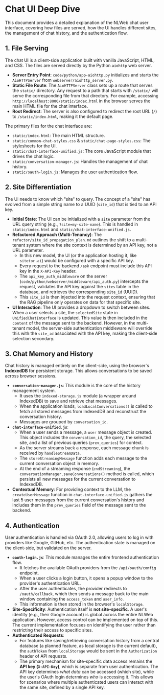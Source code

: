 # Chat UI Deep Dive

This document provides a detailed explanation of the NLWeb chat user interface, covering how files are served, how the UI handles different sites, the management of chat history, and the authentication flow.

## 1. File Serving

The chat UI is a client-side application built with vanilla JavaScript, HTML, and CSS. The files are served directly by the Python `aiohttp` web server.

-   **Server Entry Point**: `code/python/app-aiohttp.py` initializes and starts the `AioHTTPServer` from `webserver/aiohttp_server.py`.
-   **Static File Route**: The `AioHTTPServer` class sets up a route that serves the `static/` directory. Any request to a path that starts with `/static/` will serve the corresponding file from that directory. For example, accessing `http://localhost:8000/static/index.html` in the browser serves the main HTML file for the chat interface.
-   **Root Redirect**: The server is also configured to redirect the root URL (`/`) to `/static/index.html`, making it the default page.

The primary files for the chat interface are:
-   `static/index.html`: The main HTML structure.
-   `static/common-chat-styles.css` & `static/chat-page-styles.css`: The stylesheets for the UI.
-   `static/chat-interface-unified.js`: The core JavaScript module that drives the chat logic.
-   `static/conversation-manager.js`: Handles the management of chat history.
-   `static/oauth-login.js`: Manages the user authentication flow.

## 2. Site Differentiation

The UI needs to know which "site" to query. The concept of a "site" has evolved from a simple string name to a UUID (`site_id`) that is tied to an API key.

-   **Initial State**: The UI can be initialized with a `site` parameter from the URL query string (e.g., `?site=my-site-name`). This is handled in `static/index.html` and `static/chat-interface-unified.js`.
-   **Refactored Approach (Multi-Tenancy)**: The `refactor/site_id_propagation_plan.md` outlines the shift to a multi-tenant system where the site context is determined by an API key, not a URL parameter.
    -   In this new model, the UI (or the application hosting it, like `sitetor.ai`) would be configured with a specific API key.
    -   Every request to the backend `/ask` endpoint must include this API key in the `X-API-Key` header.
    -   The `api_key_auth_middleware` on the server (`code/python/webserver/middleware/api_auth.py`) intercepts the request, validates the API key against the `sites` table in the database, and retrieves the corresponding `site_id` (UUID).
    -   This `site_id` is then injected into the request context, ensuring that the RAG pipeline only operates on data for that specific site.
-   **UI Interaction**: The UI provides a dropdown to switch between sites. When a user selects a site, the `selectedSite` state in `UnifiedChatInterface` is updated. This value is then included in the `content` of the message sent to the backend. However, in the multi-tenant model, the server-side authentication middleware will override this with the `site_id` associated with the API key, making the client-side selection secondary.

## 3. Chat Memory and History

Chat history is managed entirely on the client-side, using the browser's **IndexedDB** for persistent storage. This allows conversations to be saved across browser sessions.

-   **`conversation-manager.js`**: This module is the core of the history management system.
    -   It uses the `indexed-storage.js` module (a wrapper around IndexedDB) to save and retrieve chat messages.
    -   When the application loads, `loadLocalConversations()` is called to fetch all stored messages from IndexedDB and reconstruct the conversation history.
    -   Messages are grouped by `conversation_id`.
-   **`chat-interface-unified.js`**:
    -   When a user sends a message, a `user` message object is created. This object includes the `conversation_id`, the query, the selected site, and a list of previous queries (`prev_queries`) for context.
    -   As the server streams back a response, each message chunk is received by `handleStreamData`.
    -   The `storeStreamingMessage` function adds each message to the current conversation object in memory.
    -   At the end of a streaming response (`endStreaming`), the `conversationManager.saveConversations()` method is called, which persists all new messages for the current conversation to IndexedDB.
-   **Contextual Memory**: For providing context to the LLM, the `createUserMessage` function in `chat-interface-unified.js` gathers the last 5 user messages from the current conversation's history and includes them in the `prev_queries` field of the message sent to the backend.

## 4. Authentication

User authentication is handled via OAuth 2.0, allowing users to log in with providers like Google, GitHub, etc. The authentication state is managed on the client-side, but validated on the server.

-   **`oauth-login.js`**: This module manages the entire frontend authentication flow.
    -   It fetches the available OAuth providers from the `/api/oauth/config` endpoint.
    -   When a user clicks a login button, it opens a popup window to the provider's authentication URL.
    -   After the user authenticates, the provider redirects to `/oauth/callback`, which then sends a message back to the main window containing the `access_token` and `user_info`.
    -   This information is then stored in the browser's `localStorage`.
-   **Site-Specificity**: Authentication itself is **not site-specific**. A user's identity (e.g., their Google account) is global across the entire NLWeb application. However, access control can be implemented on top of this. The current implementation focuses on identifying the user rather than restricting their access to specific sites.
-   **Authenticated Requests**:
    -   For features like saving/retrieving conversation history from a central database (a planned feature, as local storage is the current default), the `authToken` from `localStorage` would be sent in the `Authorization` header of API requests.
    -   The primary mechanism for site-specific data access remains the **API key (`X-API-Key`)**, which is separate from user authentication. The API key determines *what data* can be accessed (which site), while the user's OAuth login determines *who* is accessing it. This allows for scenarios where multiple authenticated users can interact with the same site, defined by a single API key.

